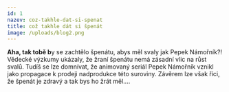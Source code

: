 ```yaml
---
id: 1
nazev: coz-takhle-dat-si-spenat
title: což takhle dát si špenát
image: /uploads/blog2.png
---
```

**A﻿ha, tak tobě b**y se zachtělo špenátu, abys měl svaly jak Pepek Námořník?! Vědecké výzkumy ukázaly, že žraní špenátu nemá zásadní vlic na růst svalů. Tudíš se lze domnívat, že animovaný seriál Pepek Námořník vznikl jako propagace k prodeji nadprodukce této suroviny. Závěrem lze však říci, že špenát je zdravý a tak bys ho žrát měl....